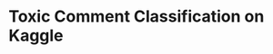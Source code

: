 # Toxic Comment Classification on Kaggle

[](https://imrahulr.github.io/Toxic-Comment-Classification-Kaggle/)
